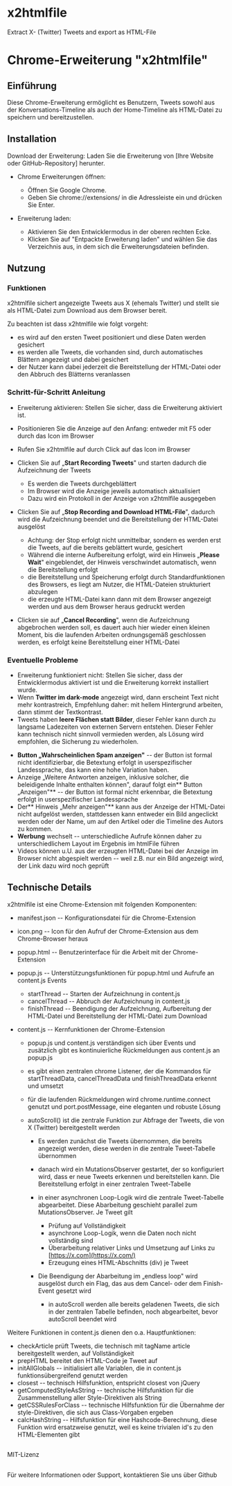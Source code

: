 # x2htmlfile
Extract X- (Twitter) Tweets and export as HTML-File

# Chrome-Erweiterung \"x2htmlfile\"

## Einführung

Diese Chrome-Erweiterung ermöglicht es Benutzern, Tweets sowohl aus der
Konversations-Timeline als auch der Home-Timeline als HTML-Datei zu
speichern und bereitzustellen.

## Installation

Download der Erweiterung: Laden Sie die Erweiterung von \[Ihre Website
oder GitHub-Repository\] herunter.

-   Chrome Erweiterungen öffnen:

    -   Öffnen Sie Google Chrome.
    -   Geben Sie chrome://extensions/ in die Adressleiste ein und
        drücken Sie Enter.

-   Erweiterung laden:

    -   Aktivieren Sie den Entwicklermodus in der oberen rechten Ecke.
    -   Klicken Sie auf \"Entpackte Erweiterung laden\" und wählen Sie
        das Verzeichnis aus, in dem sich die Erweiterungsdateien
        befinden.

## Nutzung

### Funktionen

x2htmlfile sichert angezeigte Tweets aus X (ehemals Twitter) und stellt
sie als HTML-Datei zum Download aus dem Browser bereit.

Zu beachten ist dass x2htmlfile wie folgt vorgeht:

-   es wird auf den ersten Tweet positioniert und diese Daten werden
    gesichert
-   es werden alle Tweets, die vorhanden sind, durch automatisches
    Blättern angezeigt und dabei gesichert
-   der Nutzer kann dabei jederzeit die Bereitstellung der HTML-Datei
    oder den Abbruch des Blätterns veranlassen

### Schritt-für-Schritt Anleitung

-   Erweiterung aktivieren: Stellen Sie sicher, dass die Erweiterung
    aktiviert ist.

-   Positionieren Sie die Anzeige auf den Anfang: entweder mit F5 oder
    durch das Icon im Browser

-   Rufen Sie x2htmlfile auf durch Click auf das Icon im Browser

-   Clicken Sie auf „**Start Recording Tweets**" und starten dadurch die
    Aufzeichnung der Tweets

    -   Es werden die Tweets durchgeblättert
    -   Im Browser wird die Anzeige jeweils automatisch aktualisiert
    -   Dazu wird ein Protokoll in der Anzeige von x2htmlfile ausgegeben

-   Clicken Sie auf „**Stop Recording and Download HTML-File**", dadurch
    wird die Aufzeichnung beendet und die Bereitstellung der HTML-Datei
    ausgelöst

    -   Achtung: der Stop erfolgt nicht unmittelbar, sondern es werden
        erst die Tweets, auf die bereits geblättert wurde, gesichert
    -   Während die interne Aufbereitung erfolgt, wird ein Hinweis
        „**Please Wait**" eingeblendet, der Hinweis verschwindet
        automatisch, wenn die Bereitstellung erfolgt
    -   die Bereitstellung und Speicherung erfolgt durch
        Standardfunktionen des Browsers, es liegt am Nutzer, die
        HTML-Dateien strukturiert abzulegen
    -   die erzeugte HTML-Datei kann dann mit dem Browser angezeigt
        werden und aus dem Browser heraus gedruckt werden

-   Clicken sie auf „**Cancel Recording**", wenn die Aufzeichnung
    abgebrochen werden soll, es dauert auch hier wieder einen kleinen
    Moment, bis die laufenden Arbeiten ordnungsgemäß geschlossen werden,
    es erfolgt keine Bereitstellung einer HTML-Datei

### Eventuelle Probleme

-   Erweiterung funktioniert nicht: Stellen Sie sicher, dass der
    Entwicklermodus aktiviert ist und die Erweiterung korrekt
    installiert wurde.
-   Wenn **Twitter im dark-mode** angezeigt wird, dann erscheint Text
    nicht mehr kontrastreich, Empfehlung daher: mit hellem Hintergrund
    arbeiten, dann stimmt der Textkontrast.
-   Tweets haben **leere Flächen statt Bilder**, dieser Fehler kann
    durch zu langsame Ladezeiten von externen Servern entstehen. Dieser
    Fehler kann technisch nicht sinnvoll vermieden werden, als Lösung
    wird empfohlen, die Sicherung zu wiederholen.

<!-- -->

-   **Button „Wahrscheinlichen Spam anzeigen"** -- der Button ist formal
    nicht identifizierbar, die Betextung erfolgt in userspezifischer
    Landessprache, das kann eine hohe Variation haben.
-   Anzeige „Weitere Antworten anzeigen, inklusive solcher, die
    beleidigende Inhalte enthalten können", darauf folgt ein** Button
    „Anzeigen"** -- der Button ist formal nicht erkennbar, die Betextung
    erfolgt in userspezifischer Landessprache
-   Der** Hinweis „Mehr anzeigen"** kann aus der Anzeige der HTML-Datei
    nicht aufgelöst werden, stattdessen kann entweder ein Bild
    angeclickt werden oder der Name, um auf den Artikel oder die
    Timeline des Autors zu kommen.
-   **Werbung** wechselt -- unterschiedliche Aufrufe können daher zu
    unterschiedlichem Layout im Ergebnis im htmlFile führen
-   Videos können u.U. aus der erzeugten HTML-Datei bei der Anzeige im
    Browser nicht abgespielt werden -- weil z.B. nur ein Bild angezeigt
    wird, der Link dazu wird noch geprüft

## Technische Details

x2htmlfile ist eine Chrome-Extension mit folgenden Komponenten:

-   manifest.json -- Konfigurationsdatei für die Chrome-Extension

-   icon.png -- Icon für den Aufruf der Chrome-Extension aus dem
    Chrome-Browser heraus

-   popup.html -- Benutzerinterface für die Arbeit mit der
    Chrome-Extension

-   popup.js -- Unterstützungsfunktionen für popup.html und Aufrufe an
    content.js Events

    -   startThread -- Starten der Aufzeichnung in content.js
    -   cancelThread -- Abbruch der Aufzeichnung in content.js
    -   finishThread -- Beendigung der Aufzeichnung, Aufbereitung der
        HTML-Datei und Bereitstellung der HTML-Datei zum Download

-   content.js -- Kernfunktionen der Chrome-Extension

    -   popup.js und content.js verständigen sich über Events und
        zusätzlich gibt es kontinuierliche Rückmeldungen aus content.js
        an popup.js

    -   es gibt einen zentralen chrome Listener, der die Kommandos für
        startThreadData, cancelThreadData und finishThreadData erkennt
        und umsetzt

    -   für die laufenden Rückmeldungen wird chrome.runtime.connect
        genutzt und port.postMessage, eine eleganten und robuste Lösung

    -   autoScroll() ist die zentrale Funktion zur Abfrage der Tweets,
        die von X (Twitter) bereitgestellt werden

        -   Es werden zunächst die Tweets übernommen, die bereits
            angezeigt werden, diese werden in die zentrale Tweet-Tabelle
            übernommen

        -   danach wird ein MutationsObserver gestartet, der so
            konfiguriert wird, dass er neue Tweets erkennen und
            bereitstellen kann. Die Bereitstellung erfolgt in einer
            zentralen Tweet-Tabelle

        -   in einer asynchronen Loop-Logik wird die zentrale
            Tweet-Tabelle abgearbeitet. Diese Abarbeitung geschieht
            parallel zum MutationsObserver. Je Tweet gilt

            -   Prüfung auf Vollständigkeit
            -   asynchrone Loop-Logik, wenn die Daten noch nicht
                vollständig sind
            -   Überarbeitung relativer Links und Umsetzung auf Links zu
                [https://x.com](https://x.com/)
            -   Erzeugung eines HTML-Abschnitts (div) je Tweet

        -   Die Beendigung der Abarbeitung im „endless loop" wird
            ausgelöst durch ein Flag, das aus dem Cancel- oder dem
            Finish-Event gesetzt wird

            -   in autoScroll werden alle bereits geladenen Tweets, die
                sich in der zentralen Tabelle befinden, noch
                abgearbeitet, bevor autoScroll beendet wird

Weitere Funktionen in content.js dienen den o.a. Hauptfunktionen:

-   checkArticle prüft Tweets, die technisch mit tagName article
    bereitgestellt werden, auf Vollständigkeit
-   prepHTML bereitet den HTML-Code je Tweet auf
-   initAllGlobals -- initialisiert alle Variablen, die in content.js
    funktionsübergreifend genutzt werden
-   closest -- technisch Hilfsfunktion, entspricht closest von jQuery
-   getComputedStyleAsString -- technische Hilfsfunktion für die
    Zusammenstellung aller Style-Direktiven als String
-   getCSSRulesForClass -- technische Hilfsfunktion für die Übernahme
    der style-Direktiven, die sich aus Class-Vorgaben ergeben
-   calcHashString -- Hilfsfunktion für eine Hashcode-Berechnung, diese
    Funktion wird ersatzweise genutzt, weil es keine trivialen id's zu
    den HTML-Elementen gibt

## 

MIT-Lizenz

## 

Für weitere Informationen oder Support, kontaktieren Sie uns über Github
